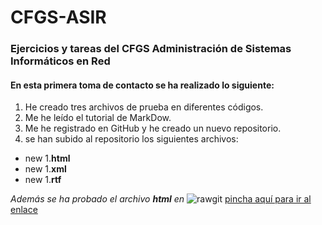 # CFGS-ASIR
### Ejercicios y tareas del CFGS Administración de Sistemas Informáticos en Red

#### En esta primera toma de contacto se ha realizado lo siguiente:
1. He creado tres archivos de prueba en diferentes códigos. 
2. Me he leído el tutorial de MarkDow.
3. Me he registrado en GitHub y he creado un nuevo repositorio.
4. se han subido al repositorio los siguientes archivos:
  * new 1.**html**
  * new 1.**xml**
  * new 1.**rtf**

_Además se ha probado el archivo **html** en_ ![rawgit](https://rawgit.com/) [pincha aquí para ir al enlace](https://rawgit.com/mbendi1/MBenitoDiaz/master/new%201.html)
